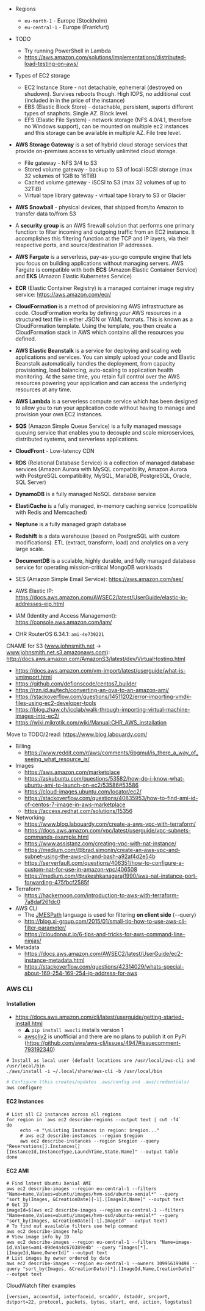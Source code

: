 * Regions
    * `eu-north-1` - Europe (Stockholm)
    * `eu-central-1` - Europe (Frankfurt)
* TODO
    * Try running PowerShell in Lambda
    * https://aws.amazon.com/solutions/implementations/distributed-load-testing-on-aws/
* Types of EC2 storage
    * EC2 Instance Store - not detachable, ephemeral (destroyed on shudown). Survives reboots though. High IOPS, no additional cost (included in in the price of the instance)
    * EBS (Elastic Block Store) - detachable, persistent, suports different types of snaphots. Single AZ. Block level.
    * EFS (Elastic File System)  - network storage (NFS 4.0/4.1, therefore no Windows support), can be mounted on multiple ec2 instances and this storage can be available in multiple AZ. File tree level.
* **AWS Storage Gateway** is a set of hybrid cloud storage services that provide on-premises access to virtually unlimited cloud storage.
    * File gateway - NFS 3/4 to S3
    * Stored volume gateway - backup to S3 of local iSCSI storage (max 32 volumes of 1GiB to 16TiB)
    * Cached volume gateway - iSCSI to S3 (max 32 volumes of up to 32TiB)
    * Virtual tape library gateway - virtual tape library to S3 or Glacier
* **AWS Snowball** - physical devices, that shipped from/to Amazon to transfer data to/from S3
* A **security group** is an AWS firewall solution that performs one primary function: to filter incoming and outgoing traffic from an EC2 instance. It accomplishes this filtering function at the TCP and IP layers, via their respective ports, and source/destination IP addresses.
* **AWS Fargate** is a serverless, pay-as-you-go compute engine that lets you focus on building applications without managing servers. AWS Fargate is compatible with both **ECS** (Amazon Elastic Container Service) and **EKS** (Amazon Elastic Kubernetes Service)
* **ECR** (Elastic Container Registry) is a managed container image registry service: https://aws.amazon.com/ecr/ 
* **CloudFormation** is a method of provisioning AWS infrastructure as code. CloudFormation works by defining your AWS resources in a structured text file in either JSON or YAML formats. This is known as a CloudFormation template. Using the template, you then create a CloudFormation stack in AWS which contains all the resources you defined.
* **AWS Elastic Beanstalk** is a service for deploying and scaling web applications and services. You can simply upload your code and Elastic Beanstalk automatically handles the deployment, from capacity provisioning, load balancing, auto-scaling to application health monitoring. At the same time, you retain full control over the AWS resources powering your application and can access the underlying resources at any time.
* **AWS Lambda** is a serverless compute service which has been designed to allow you to run your application code without having to manage and provision your own EC2 instances.
* **SQS** (Amazon Simple Queue Service) is a fully managed message queuing service that enables you to decouple and scale microservices, distributed systems, and serverless applications.
* **CloudFront** - Low-latency CDN
* **RDS** (Relational Database Service) is a collection of managed database services (Amazon Aurora with MySQL compatibility, Amazon Aurora with PostgreSQL compatibility, MySQL, MariaDB, PostgreSQL, Oracle, SQL Server)
* **DynamoDB** is a fully managed NoSQL database service
* **ElastiCache** is a fully managed, in-memory caching service (compatible with Redis and Memcached)
* **Neptune** is a fully managed graph database
* **Redshift** is a data warehouse (based on PostgreSQL with custom modifications). ETL (extract, transform, load) and analytics on a very large scale.
* **DocumentDB** is a scalable, highly durable, and fully managed database service for operating mission-critical MongoDB workloads
* SES (Amazon Simple Email Service): https://aws.amazon.com/ses/
* AWS Elastic IP: https://docs.aws.amazon.com/AWSEC2/latest/UserGuide/elastic-ip-addresses-eip.html
* IAM (Identity and Access Management): https://console.aws.amazon.com/iam/

* CHR RouterOS 6.34.1: `ami-4e739221`

CNAME for S3 (www.johnsmith.net -> www.johnsmith.net.s3.amazonaws.com): http://docs.aws.amazon.com/AmazonS3/latest/dev/VirtualHosting.html

* https://docs.aws.amazon.com/vm-import/latest/userguide/what-is-vmimport.html
* https://github.com/defionscode/centos7_builder
* https://rzn.id.au/tech/converting-an-ova-to-an-amazon-ami/
* https://stackoverflow.com/questions/14511202/error-importing-vmdk-files-using-ec2-developer-tools
* https://blog.zhaw.ch/icclab/walk-through-importing-virtual-machine-images-into-ec2/
* https://wiki.mikrotik.com/wiki/Manual:CHR_AWS_installation

Move to TODO/2read: https://www.blog.labouardy.com/

* Billing
    * https://www.reddit.com/r/aws/comments/6bgmul/is_there_a_way_of_seeing_what_resource_is/
* Images
    * https://aws.amazon.com/marketplace
    * https://askubuntu.com/questions/53582/how-do-i-know-what-ubuntu-ami-to-launch-on-ec2/53586#53586
    * https://cloud-images.ubuntu.com/locator/ec2/
    * https://stackoverflow.com/questions/40835953/how-to-find-ami-id-of-centos-7-image-in-aws-marketplace
    * https://access.redhat.com/solutions/15356
* Networking
    * https://www.blog.labouardy.com/create-a-aws-vpc-with-terraform/
    * https://docs.aws.amazon.com/vpc/latest/userguide/vpc-subnets-commands-example.html
    * https://www.assistanz.com/creating-vpc-with-nat-instance/
    * https://medium.com/@brad.simonin/create-an-aws-vpc-and-subnet-using-the-aws-cli-and-bash-a92af4d2e54b
    * https://serverfault.com/questions/406351/how-to-configure-a-custom-nat-for-use-in-amazon-vpc/406508
    * https://medium.com/@rakeshkanagaraj1990/aws-nat-instance-port-forwarding-475fbcf2585f
* Terraform
    * https://hackernoon.com/introduction-to-aws-with-terraform-7a8daf261dc0
* AWS CLI
    * The [JMESPath](http://jmespath.org/) language is used for filtering **on client side** (--query)
    * http://blog.xi-group.com/2015/01/small-tip-how-to-use-aws-cli-filter-parameter/
    * https://cloudonaut.io/6-tips-and-tricks-for-aws-command-line-ninjas/
* Metadata
    * https://docs.aws.amazon.com/AWSEC2/latest/UserGuide/ec2-instance-metadata.html
    * https://stackoverflow.com/questions/42314029/whats-special-about-169-254-169-254-ip-address-for-aws

### AWS CLI

#### Installation

* https://docs.aws.amazon.com/cli/latest/userguide/getting-started-install.html
    * :warning: `pip install awscli` installs version 1
    * [awscliv2](https://pypi.org/project/awscliv2/) is unofficial and there are no plans to publish it on PyPi (https://github.com/aws/aws-cli/issues/4947#issuecomment-793192340)
```shell
# Install as local user (default locations are /usr/local/aws-cli and /usr/local/bin
./aws/install -i ~/.local/share/aws-cli -b /usr/local/bin
```
    
```bash
# Configure (this creates/updates .aws/config and .aws/credentials)
aws configure
```

#### EC2 Instances

```shell
# List all C2 instances across all regions
for region in `aws ec2 describe-regions --output text | cut -f4`
do
     echo -e "\nListing Instances in region: $region..."
     # aws ec2 describe-instances --region $region
     aws ec2 describe-instances --region $region --query "Reservations[].Instances[][InstanceId,InstanceType,LaunchTime,State.Name]" --output table
done
```

#### EC2 AMI
```shell
# Find latest Ubuntu Xenial AMI
aws ec2 describe-images --region eu-central-1 --filters "Name=name,Values=ubuntu/images/hvm-ssd/ubuntu-xenial*" --query "sort_by(Images, &CreationDate)[-1].[ImageId,Name]" --output text
# Get ID
imageId=$(aws ec2 describe-images --region eu-central-1 --filters "Name=name,Values=ubuntu/images/hvm-ssd/ubuntu-xenial*" --query "sort_by(Images, &CreationDate)[-1].ImageId" --output text)
# To find out available filters use help command
aws ec2 describe-images help
# View image info by ID
aws ec2 describe-images --region eu-central-1 --filters "Name=image-id,Values=ami-09de4a4c670389e4b" --query "Images[*].[ImageId,Name,OwnerId]" --output text
# List images by owner ordered by date
aws ec2 describe-images --region eu-central-1 --owners 309956199498 --query "sort_by(Images, &CreationDate)[*].[ImageId,Name,CreationDate]" --output text
```
CloudWatch filter examples
```
[version, accountid, interfaceid, srcaddr, dstaddr, srcport, dstport=22, protocol, packets, bytes, start, end, action, logstatus]
```
